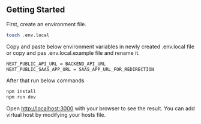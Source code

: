 ## Getting Started

First, create an environment file.

```bash
touch .env.local
```

Copy and paste below environment variables in newly created .env.local file or copy and pas .env.local.example file and rename it.

```bash
NEXT_PUBLIC_API_URL = BACKEND_API_URL
NEXT_PUBLIC_SAAS_APP_URL = SAAS_APP_URL_FOR_REDIRECTION
```

After that run below commands

```bash
npm install
npm run dev
```

Open [http://localhost:3000](http://localhost:3000) with your browser to see the result. You can add virtual host by modifying your hosts file.
